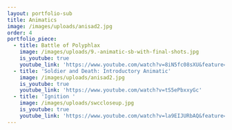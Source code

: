 ```yaml
---
layout: portfolio-sub
title: Animatics
image: /images/uploads/anisad2.jpg
order: 4
portfolio_piece:
  - title: Battle of Polyphlax
    image: /images/uploads/9.-animatic-sb-with-final-shots.jpg
    is_youtube: true
    youtube_link: 'https://www.youtube.com/watch?v=8iN5fc08sXU&feature=youtu.be'
  - title: 'Soldier and Death: Introductory Animatic'
    image: /images/uploads/anisad2.jpg
    is_youtube: true
    youtube_link: 'https://www.youtube.com/watch?v=tS5ePbxxyGc'
  - title: 'Ignition '
    image: /images/uploads/swccloseup.jpg
    is_youtube: true
    youtube_link: 'https://www.youtube.com/watch?v=la9EIJURbAQ&feature=youtu.be'
---
```


